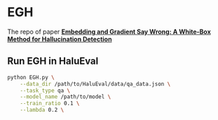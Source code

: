 # EGH

The repo of paper [**Embedding and Gradient Say Wrong: A White-Box Method for Hallucination Detection**](https://aclanthology.org/2024.emnlp-main.116/)

## Run EGH in HaluEval

```bash
python EGH.py \
	--data_dir /path/to/HaluEval/data/qa_data.json \
	--task_type qa \
	--model_name /path/to/model \
	--train_ratio 0.1 \
	--lambda 0.2 \
```

